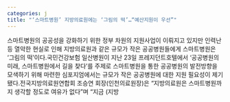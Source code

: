 ```yaml
---
categories: j
title: "‘스마트병원’ 지방의료원에는 ‘그림의 떡’…“예산지원이 우선”"
---
```

스마트병원의 공공성을 강화하기 위한 정부 차원의 지원사업이 이뤄지고 있지만 인력난 등 열악한 현실로 인해 지방의료원과 같은 규모가 작은 공공병원들에게 스마트병원은 ‘그림의 떡’이다.국민건강보험 일산병원이 지난 23일 프레지던트호텔에서 ‘공공병원의 미래, 스마트병원에서 길을 찾다’를 주제로 스마트병원을 통한 공공병원의 발전방향을 모색하기 위해 마련한 심포지엄에서는 규모가 작은 공공병원에 대한 지원 필요성이 제기됐다.전국지방의료원연합회 조승연 회장(인천의료원장)은 “지방의료원은 스마트병원까지 생각할 정도로 여유가 없다”며 “지금 (지방